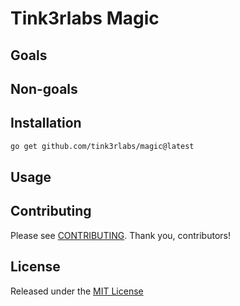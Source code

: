 # Tink3rlabs Magic

## Goals

## Non-goals

## Installation

```bash
go get github.com/tink3rlabs/magic@latest
```

## Usage


## Contributing

Please see [CONTRIBUTING](https://github.com/tink3rlabs/magic/blob/main/CONTRIBUTING.md). Thank you, contributors!

## License

Released under the [MIT License](https://github.com/tink3rlabs/magic/blob/main/LICENSE)
